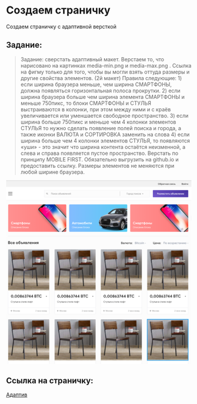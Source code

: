 # Создаем страничку

Создаем страничку с адаптивной версткой

## Задание:

> Задание: сверстать адаптивный макет. Верстаем то, что нарисовано на картинках media-min.png и media-max.png . Ссылка на фигму только для того, чтобы вы могли взять оттуда размеры и другие свойства элементов. (2й макет) Правила следующие: 1)    если ширина браузера меньше, чем ширина СМАРТФОНЫ, должна появляться горизонтальная полоса прокрутки. 2)    если ширина браузера больше  чем ширина элемента СМАРТФОНЫ и меньше 750пикс, то блоки СМАРТФОНЫ и СТУЛЬЯ выстраиваются в колонки, при этом между ними и с краёв увеличивается или уменшается свободное пространство. 3)    если ширина больше 750пикс и меньше чем 4 колонки элементов СТУЛЬЯ то нужно сделать появление полей поиска и города, а также иконки ВАЛЮТА и СОРТИРОВКА заменить на слова 4)    если ширина больше чем 4 колонки элементов СТУЛЬЯ, то появляются «уши» - это значит что ширина контента остаётся неизменной, а слева и справа появляется пустое пространство. Верстать по принципу MOBILE FIRST.  Обязательно выгрузить на github.io и предоставить ссылку. Размеры элементов не меняются при любой ширине браузера.

![Пример страницы](img/task.png)

## Ссылка на страничку:

[Адаптив](https://xronik.github.io/PROCODE/17.08.20/index.html)